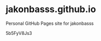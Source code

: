 # jakonbasss.github.io
Personal GitHub Pages site for jakonbasss











































































5b5FyV8Js3
